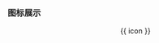 
### 图标展示

<ot-row-group style="text-align: center;">
    <ot-card v-for="icon in icons" :key="icon" style="min-width: 16em;">
        <div slot="top">
            <ot-icon v-bind="$otColors.color" :icon="icon" lib="font-md-content" size="5em" :local-ratio="false"></ot-icon>
        </div>
        <div slot="bottom">
            <ot-link title="Click To Copy" href="javascript:void(0);" v-ot-copy>{{ icon }}</ot-link>
        </div>
    </ot-card>
</ot-row-group>
